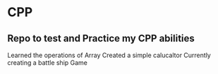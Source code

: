 # CPP

## Repo  to test and Practice my CPP abilities

Learned the operations of Array
Created a simple calucaltor
Currently creating a battle ship Game
